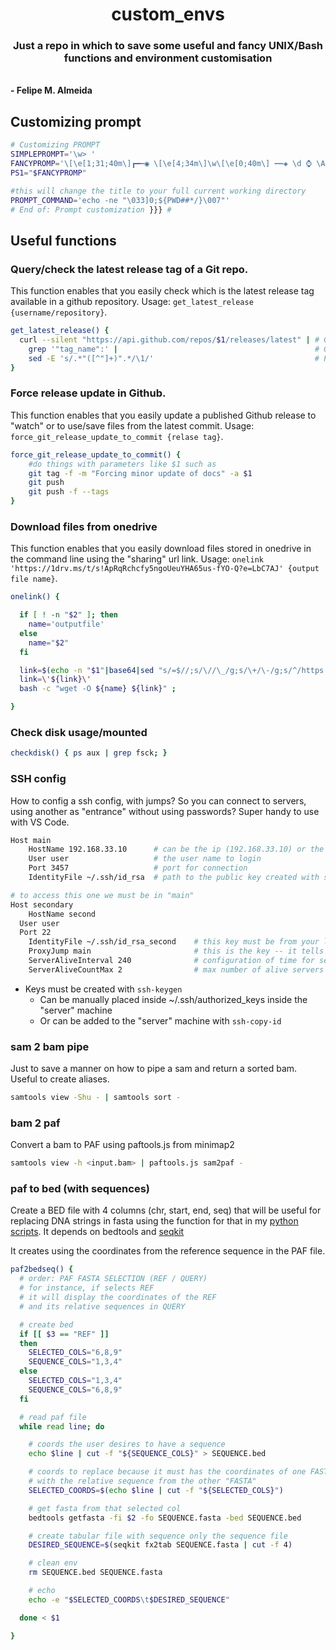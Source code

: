 <p align="center">

  <h1 align="center">custom_envs</h1>

  <p align="center">
    <h3 align="center">Just a repo in which to save some useful and fancy UNIX/Bash functions and environment customisation</h3>
    <br />
    <strong>- Felipe M. Almeida</strong>
    <br />
  </p>
</p>

## Customizing prompt

```bash
# Customizing PROMPT
SIMPLEPROMPT='\w> '
FANCYPROMP='\[\e[1;31;40m\]┏━┅◉ \[\e[4;34m\]\w\[\e[0;40m\] ┅┅◈ \d ⌚ \A \[\e[1;38m\]┅┅◈ \u@\H (\!)\[\e[0m\]\n\[\e[1;31m\]┗━►\[\e[0m\] '
PS1="$FANCYPROMP"

#this will change the title to your full current working directory
PROMPT_COMMAND='echo -ne "\033]0;${PWD##*/}\007"'
# End of: Prompt customization }}} #
```

## Useful functions

### Query/check the latest release tag of a Git repo.

This function enables that you easily check which is the latest release tag available in a github repository. Usage: `get_latest_release {username/repository}`.

```bash
get_latest_release() {
  curl --silent "https://api.github.com/repos/$1/releases/latest" | # Get latest release from GitHub api
    grep '"tag_name":' |                                            # Get tag line
    sed -E 's/.*"([^"]+)".*/\1/'                                    # Pluck JSON value
}
```

### Force release update in Github.

This function enables that you easily update a published Github release to "watch" or to use/save files from the latest commit. Usage: `force_git_release_update_to_commit {relase tag}`.

```bash
force_git_release_update_to_commit() {
    #do things with parameters like $1 such as
    git tag -f -m "Forcing minor update of docs" -a $1
    git push
    git push -f --tags
}
```

### Download files from onedrive

This function enables that you easily download files stored in onedrive in the command line using the "sharing" url link. Usage: `onelink 'https://1drv.ms/t/s!ApRqRchcfy5ngoUeuYHA65us-fYO-Q?e=LbC7AJ' {output file name}`.

```bash
onelink() {

  if [ ! -n "$2" ]; then
    name='outputfile'
  else
    name="$2"
  fi

  link=$(echo -n "$1"|base64|sed "s/=$//;s/\//\_/g;s/\+/\-/g;s/^/https:\/\/api\.onedrive\.com\/v1\.0\/shares\/u\!/;s/$/\/root\/content/" | head -n 1);
  link=\'${link}\'
  bash -c "wget -O ${name} ${link}" ;

}
```

### Check disk usage/mounted

```bash
checkdisk() { ps aux | grep fsck; }
```

### SSH config

How to config a ssh config, with jumps? So you can connect to servers, using another as "entrance" without using passwords? Super handy to use with VS Code.

```bash
Host main
	HostName 192.168.33.10      # can be the ip (192.168.33.10) or the address (example.com) or machine name (machine)
	User user                   # the user name to login
	Port 3457                   # port for connection
	IdentityFile ~/.ssh/id_rsa  # path to the public key created with ssh-keygen

# to access this one we must be in "main"
Host secondary
	HostName second
  User user
  Port 22
	IdentityFile ~/.ssh/id_rsa_second    # this key must be from your local machine to the second server, not from the "main" to the "second"
	ProxyJump main                       # this is the key -- it tells ssh to access this machine using the "main" as entrance
	ServerAliveInterval 240              # configuration of time for server to survive
	ServerAliveCountMax 2                # max number of alive servers
```

* Keys must be created with `ssh-keygen`
  + Can be manually placed inside ~/.ssh/authorized_keys inside the "server" machine
  + Or can be added to the "server" machine with `ssh-copy-id`

### sam 2 bam pipe

Just to save a manner on how to pipe a sam and return a sorted bam. Useful to create aliases.

```bash
samtools view -Shu - | samtools sort -
```

### bam 2 paf

Convert a bam to PAF using paftools.js from minimap2

```bash
samtools view -h <input.bam> | paftools.js sam2paf -
```

### paf to bed (with sequences)

Create a BED file with 4 columns (chr, start, end, seq) that will be useful for replacing DNA strings in fasta using the function for that in my [python scripts](https://github.com/fmalmeida/pythonScripts). It depends on bedtools and [seqkit](https://bioinf.shenwei.me/seqkit/)

It creates using the coordinates from the reference sequence in the PAF file.

```bash
paf2bedseq() {
  # order: PAF FASTA SELECTION (REF / QUERY)
  # for instance, if selects REF
  # it will display the coordinates of the REF
  # and its relative sequences in QUERY

  # create bed
  if [[ $3 == "REF" ]]
  then
    SELECTED_COLS="6,8,9"
    SEQUENCE_COLS="1,3,4"
  else
    SELECTED_COLS="1,3,4"
    SEQUENCE_COLS="6,8,9"
  fi

  # read paf file
  while read line; do

    # coords the user desires to have a sequence
    echo $line | cut -f "${SEQUENCE_COLS}" > SEQUENCE.bed

    # coords to replace because it must has the coordinates of one FASTA
    # with the relative sequence from the other "FASTA"
    SELECTED_COORDS=$(echo $line | cut -f "${SELECTED_COLS}")

    # get fasta from that selected col
    bedtools getfasta -fi $2 -fo SEQUENCE.fasta -bed SEQUENCE.bed

    # create tabular file with sequence only the sequence file
    DESIRED_SEQUENCE=$(seqkit fx2tab SEQUENCE.fasta | cut -f 4)

    # clean env
    rm SEQUENCE.bed SEQUENCE.fasta

    # echo
    echo -e "$SELECTED_COORDS\t$DESIRED_SEQUENCE"

  done < $1

}
```